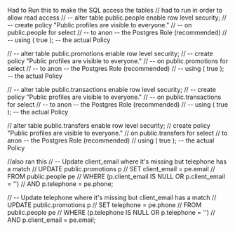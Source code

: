 Had to Run this to make the SQL access the tables 
// had to run in order to allow read access
// -- alter table public.people enable row level security;
// -- create policy "Public profiles are visible to everyone."
// -- on public.people for select
// -- to anon         -- the Postgres Role (recommended)
// -- using ( true ); -- the actual Policy

// -- alter table public.promotions enable row level security;
// -- create policy "Public profiles are visible to everyone."
// -- on public.promotions for select
// -- to anon         -- the Postgres Role (recommended)
// -- using ( true ); -- the actual Policy

// -- alter table public.transactions enable row level security;
// -- create policy "Public profiles are visible to everyone."
// -- on public.transactions for select
// -- to anon         -- the Postgres Role (recommended)
// -- using ( true ); -- the actual Policy

// alter table public.transfers enable row level security;
// create policy "Public profiles are visible to everyone."
// on public.transfers for select
// to anon         -- the Postgres Role (recommended)
// using ( true ); -- the actual Policy

//also ran this 
// -- Update client_email where it's missing but telephone has a match
// UPDATE public.promotions p
// SET client_email = pe.email
// FROM public.people pe
// WHERE (p.client_email IS NULL OR p.client_email = '') 
// AND p.telephone = pe.phone;

// -- Update telephone where it's missing but client_email has a match
// UPDATE public.promotions p
// SET telephone = pe.phone
// FROM public.people pe
// WHERE (p.telephone IS NULL OR p.telephone = '') 
// AND p.client_email = pe.email;
